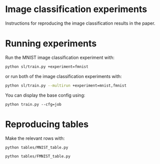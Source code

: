 # Image classification experiments
Instructions for reproducing the image classification results in the paper.

# Running experiments
Run the MNIST image classification experiment with:
``` sh
python sl/train.py +experiment=fmnist
```
or run both of the image classification experiments with:
``` sh
python sl/train.py --multirun +experiment=mnist,fmnist
```
You can display the base config using:
``` shell
python train.py --cfg=job
```

# Reproducing tables
Make the relevant rows with:
``` shell
python tables/MNIST_table.py
```
``` shell
python tables/FMNIST_table.py
```
<!-- TODO make this produce all rows not just ours -->
